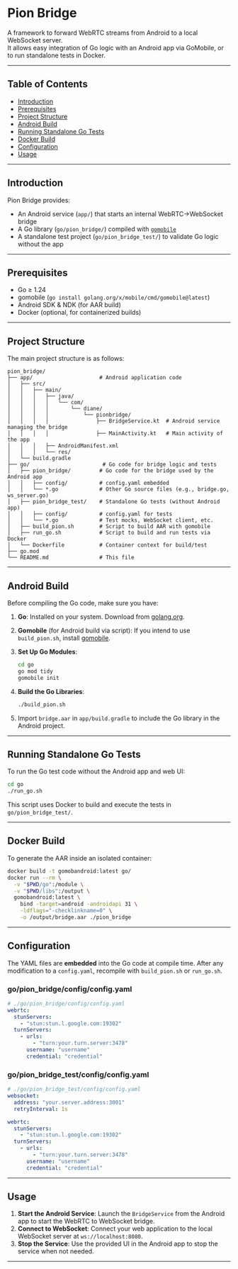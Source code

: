 # Pion Bridge

A framework to forward WebRTC streams from Android to a local WebSocket server.  
It allows easy integration of Go logic with an Android app via GoMobile, or to run standalone tests in Docker.

---

## Table of Contents

- [Introduction](#introduction)  
- [Prerequisites](#prerequisites)  
- [Project Structure](#project-structure)  
- [Android Build](#android-build)  
- [Running Standalone Go Tests](#running-standalone-go-tests)  
- [Docker Build](#docker-build)  
- [Configuration](#configuration)  
- [Usage](#usage)  

---

## Introduction

Pion Bridge provides:
- An Android service (`app/`) that starts an internal WebRTC→WebSocket bridge  
- A Go library (`go/pion_bridge/`) compiled with [`gomobile`](https://pkg.go.dev/golang.org/x/mobile/cmd/gomobile)  
- A standalone test project (`go/pion_bridge_test/`) to validate Go logic without the app  

---

## Prerequisites

- Go ≥ 1.24
- gomobile (`go install golang.org/x/mobile/cmd/gomobile@latest`)  
- Android SDK & NDK (for AAR build)  
- Docker (optional, for containerized builds)  

---

## Project Structure

The main project structure is as follows:

```  
pion_bridge/  
├── app/                     # Android application code  
│   ├── src/  
│   │   ├── main/  
│   │   │   ├── java/  
│   │   │   │   └── com/  
│   │   │   │       └── diane/  
│   │   │   │           └── pionbridge/  
│   │   │   │               ├── BridgeService.kt  # Android service managing the bridge  
│   │   │   │               ├── MainActivity.kt   # Main activity of the app  
│   │   │   ├── AndroidManifest.xml  
│   │   │   └── res/  
│   └── build.gradle  
├── go/                       # Go code for bridge logic and tests  
│   ├── pion_bridge/         # Go code for the bridge used by the Android app  
│   │   ├── config/          # config.yaml embedded  
│   │   └── *.go             # Other Go source files (e.g., bridge.go, ws_server.go)  
│   ├── pion_bridge_test/    # Standalone Go tests (without Android app)  
│   │   ├── config/          # config.yaml for tests  
│   │   └── *.go             # Test mocks, WebSocket client, etc.  
│   ├── build_pion.sh        # Script to build AAR with gomobile  
│   ├── run_go.sh            # Script to build and run tests via Docker  
│   └── Dockerfile           # Container context for build/test  
├── go.mod  
└── README.md                # This file  
```

---

## Android Build

Before compiling the Go code, make sure you have:

1. **Go**: Installed on your system. Download from [golang.org](https://golang.org/dl/).  
2. **Gomobile** (for Android build via script): If you intend to use `build_pion.sh`, install [gomobile](https://pkg.go.dev/golang.org/x/mobile/cmd/gomobile).  

3. **Set Up Go Modules**:  
   ```bash
   cd go
   go mod tidy
   gomobile init
   ```

4. **Build the Go Libraries**:  
   ```bash
   ./build_pion.sh
   ```

5. Import `bridge.aar` in `app/build.gradle` to include the Go library in the Android project.

---

## Running Standalone Go Tests

To run the Go test code without the Android app and web UI:

```bash
cd go
./run_go.sh
```

This script uses Docker to build and execute the tests in `go/pion_bridge_test/`.

---

## Docker Build

To generate the AAR inside an isolated container:

```bash
docker build -t gomobandroid:latest go/
docker run --rm \
  -v "$PWD/go":/module \
  -v "$PWD/libs":/output \
  gomobandroid:latest \
    bind -target=android -androidapi 31 \
    -ldflags="-checklinkname=0" \
    -o /output/bridge.aar ./pion_bridge
```

---

## Configuration

The YAML files are **embedded** into the Go code at compile time. After any modification to a `config.yaml`, recompile with `build_pion.sh` or `run_go.sh`.

### go/pion_bridge/config/config.yaml

```yaml
# ./go/pion_bridge/config/config.yaml
webrtc:
  stunServers:
    - "stun:stun.l.google.com:19302"
  turnServers:
    - urls:
        - "turn:your.turn.server:3478"
      username: "username"
      credential: "credential"
```

### go/pion_bridge_test/config/config.yaml

```yaml
# ./go/pion_bridge_test/config/config.yaml
websocket:
  address: "your.server.address:3001"
  retryInterval: 1s

webrtc:
  stunServers:
    - "stun:stun.l.google.com:19302"
  turnServers:
    - urls:
        - "turn:your.turn.server:3478"
      username: "username"
      credential: "credential"
```

---

## Usage

1. **Start the Android Service**: Launch the `BridgeService` from the Android app to start the WebRTC to WebSocket bridge.  
2. **Connect to WebSocket**: Connect your web application to the local WebSocket server at `ws://localhost:8080`.  
3. **Stop the Service**: Use the provided UI in the Android app to stop the service when not needed.  

---


